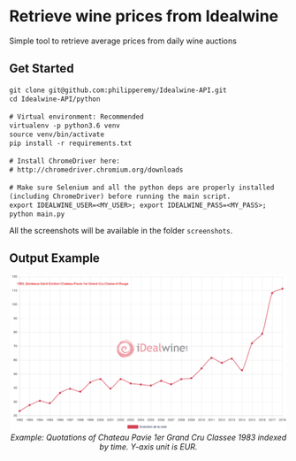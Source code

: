 # Retrieve wine prices from Idealwine

Simple tool to retrieve average prices from daily wine auctions

## Get Started

```
git clone git@github.com:philipperemy/Idealwine-API.git
cd Idealwine-API/python

# Virtual environment: Recommended
virtualenv -p python3.6 venv
source venv/bin/activate
pip install -r requirements.txt

# Install ChromeDriver here:
# http://chromedriver.chromium.org/downloads

# Make sure Selenium and all the python deps are properly installed (including ChromeDriver) before running the main script.
export IDEALWINE_USER=<MY_USER>; export IDEALWINE_PASS=<MY_PASS>; python main.py
```

All the screenshots will be available in the folder `screenshots`.

## Output Example

<p align="center">
  <img src="assets/1983_Bordeaux-Saint-Emilion-Chateau-Pavie-1er-Grand-Cru-Classe-A-Rouge_527_out.png" width="500">
  <br><i>Example: Quotations of Chateau Pavie 1er Grand Cru Classee 1983 indexed by time. Y-axis unit is EUR.</i>
</p>
